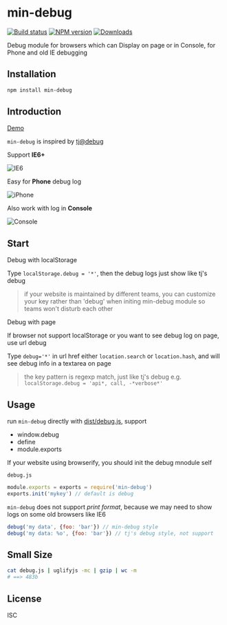 min-debug
===

[![Build status][travis-image]][travis-url]
[![NPM version][npm-image]][npm-url]
[![Downloads][downloads-image]][downloads-url]

Debug module for browsers which can Display on page or in Console, for Phone and old IE debugging

Installation
---

```sh
npm install min-debug
```

Introduction
---

[Demo](http://chunpu.github.io/min-debug/?debug=*)

`min-debug` is inspired by [tj@debug](https://github.com/visionmedia/debug)

Support **IE6+**

![IE6](https://cloud.githubusercontent.com/assets/4565306/5986698/2ccc14d8-a93f-11e4-9126-2be906af0951.png)

Easy for **Phone** debug log

![iPhone](https://cloud.githubusercontent.com/assets/4565306/5986742/9b7479c2-a942-11e4-96fb-de79a7aad0e7.png)

Also work with log in **Console**

![Console](https://cloud.githubusercontent.com/assets/4565306/5972375/6ad4bc50-a893-11e4-812e-948bbae5f96d.png)

Start
---

Debug with localStorage

Type `localStorage.debug = '*'`, then the debug logs just show like tj's debug

> if your website is maintained by different teams, you can customize your key rather than 'debug' when initing min-debug module
> so teams won't disturb each other


Debug with page

If browser not support localStorage or you want to see debug log on page, use url debug

Type `debug='*'` in url href either `location.search` or `location.hash`, and will see debug info in a textarea on page

> the key pattern is regexp match, just like tj's debug
> e.g. `localStorage.debug = 'api*, call, -*verbose*'`


Usage
---

run `min-debug` directly with [dist/debug.js](http://chunpu.github.io/min-debug/dist/debug.js), support

- window.debug
- define
- module.exports


If your website using browserify, you should init the debug mnodule self

`debug.js`

```js
module.exports = exports = require('min-debug')
exports.init('mykey') // default is debug
```

`min-debug` does not support *print format*, because we may need to show logs on some old browsers like IE6

```js
debug('my data', {foo: 'bar'}) // min-debug style
debug('my data: %o', {foo: 'bar'}) // tj's debug style, not support
```

Small Size
---

```sh
cat debug.js | uglifyjs -mc | gzip | wc -m
# ==> 483b
```

License
---

ISC

[npm-image]: https://img.shields.io/npm/v/min-debug.svg?style=flat-square
[npm-url]: https://npmjs.org/package/min-debug
[travis-image]: https://img.shields.io/travis/chunpu/min-debug.svg?style=flat-square
[travis-url]: https://travis-ci.org/chunpu/min-debug
[downloads-image]: http://img.shields.io/npm/dm/min-debug.svg?style=flat-square
[downloads-url]: https://npmjs.org/package/min-debug
